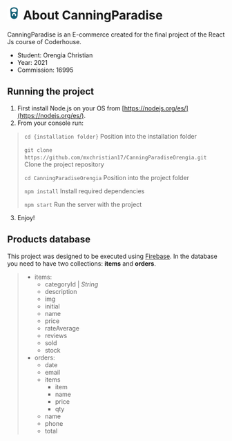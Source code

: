 # <img src="public/logo192.png" width="30" height="30"> About CanningParadise

CanningParadise is an E-commerce created for the final project of the React Js course of Coderhouse.

  - Student: Orengia Christian
  - Year: 2021
  - Commission: 16995

## Running the project

1. First install Node.js on your OS from [https://nodejs.org/es/](https://nodejs.org/es/).
2. From your console run:

> `cd {installation folder}` Position into the installation folder
>
> `git clone https://github.com/mxchristian17/CanningParadiseOrengia.git` Clone the project repository
>
> `cd CanningParadiseOrengia` Position into the project folder
>
> `npm install` Install required dependencies
>
> `npm start` Run the server with the project
    
3. Enjoy!

## Products database

This project was designed to be executed using [Firebase](https://firebase.google.com/). In the database you need to have two collections: **items** and **orders**.
>  - items:
>    - categoryId | *String*
>    - description
>    - img
>    - initial
>    - name
>    - price
>    - rateAverage
>    - reviews
>    - sold
>    - stock
>  - orders:
>    - date
>    - email
>    - items
>      - item
>      - name
>      - price
>      - qty
>    - name
>    - phone
>    - total
